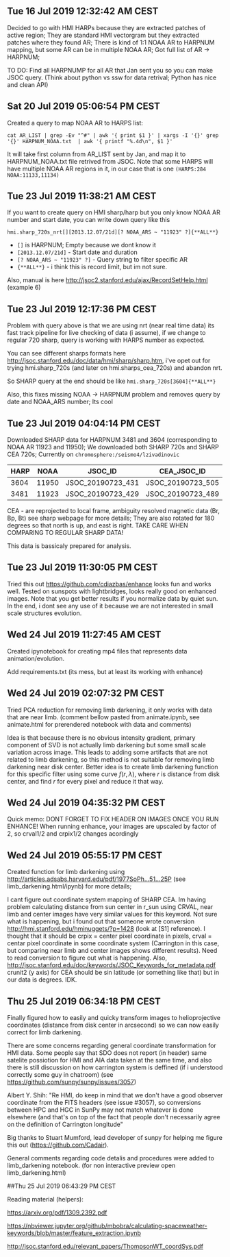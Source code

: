 

## Tue 16 Jul 2019 12:32:42 AM CEST
Decided to go with HMI HARPs because they are extracted patches of active region; They are standard HMI vectorgram but they extracted patches where they found AR;
There is kind of 1:1 NOAA AR to HARPNUM mapping, but some AR can be in multiple NOAA AR; Got full list of AR -> HARPNUM;

TO DO: Find all HARPNUMP for all AR that Jan sent you so you can make JSOC query. (Think about python vs ssw for data retrival; Python has nice and clean API)

## Sat 20 Jul 2019 05:06:54 PM CEST

Created a query to map NOAA AR to HARPS list:
```
cat AR_LIST | grep -Ev "^#" | awk '{ print $1 }' | xargs -I '{}' grep '{}' HARPNUM_NOAA.txt  | awk '{ printf "%.4d\n", $1 }'
```

It will take first column from AR_LIST sent by Jan, and map it to HARPNUM_NOAA.txt file retrived from JSOC.
Note that some HARPS will have multiple NOAA AR regions in it, in our case that is one `(HARPS:284  NOAA:11133,11134)`

## Tue 23 Jul 2019 11:38:21 AM CEST

If you want to create query on HMI sharp/harp but you only know NOAA AR number and start date, you can write down query like this 

```hmi.sharp_720s_nrt[][2013.12.07/21d][? NOAA_ARS ~ "11923" ?]{**ALL**}```

- `[]` is HARPNUM; Empty because we dont know it
- `[2013.12.07/21d]` - Start date and duration
- `[? NOAA_ARS ~ "11923" ?]` - Query string to filter specific AR
- `{**ALL**}` - i think this is record limit, but im not sure.


Also, manual is here http://jsoc2.stanford.edu/ajax/RecordSetHelp.html (example 6)



## Tue 23 Jul 2019 12:17:36 PM CEST

Problem with query above is that we are using nrt (near real time data) its fast track pipeline for live checking of data (i assume), if we change to regular 720 sharp, query is working with HARPS number as expected.

You can see different sharps formats here http://jsoc.stanford.edu/doc/data/hmi/sharp/sharp.htm, i've opet out for trying hmi.sharp_720s (and later on hmi.sharps_cea_720s) and abandon nrt.

So SHARP query at the end should be like ```hmi.sharp_720s[3604]{**ALL**}```

Also, this fixes missing NOAA -> HARPNUM problem and removes query by date and NOAA_ARS number; Its cool

## Tue 23 Jul 2019 04:04:14 PM CEST

Downloaded SHARP data for HARPNUM 3481 and 3604 (corresponding to NOAA AR 11923 and 11950); We downloaded both SHARP 720s and SHARP CEA 720s; Currently on `chromosphere:/seismo4/lzivadinovic`

| HARP |  NOAA  | JSOC_ID           | CEA_JSOC_ID      |
| -----|--------|-------------------|------------------|
| 3604 |  11950 | JSOC_20190723_431 | JSOC_20190723_505| 
| 3481 |  11923 | JSOC_20190723_429 | JSOC_20190723_489|

CEA - are reprojected to local frame, ambiguity resolved magnetic data (Br, Bp, Bt) see sharp webpage for more details; They are also rotated for 180 degrees so that north is up, and east is right. TAKE CARE WHEN COMPARING TO REGULAR SHARP DATA!

This data is bassicaly prepared for analysis.

## Tue 23 Jul 2019 11:30:05 PM CEST

Tried this out https://github.com/cdiazbas/enhance looks fun and works well. Tested on sunspots with lightbridges, looks really good on enhanced images. Note that you get better results if you normalize data by quiet sun. In the end, i dont see any use of it because we are not interested in small scale structures evolution.

## Wed 24 Jul 2019 11:27:45 AM CEST

Created ipynotebook for creating mp4 files that represents data animation/evolution. 

Add requirements.txt (its mess, but at least its working with enhance)

## Wed 24 Jul 2019 02:07:32 PM CEST

Tried PCA reduction for removing limb darkening, it only works with data that are near limb. (comment bellow pasted from animate.ipynb, see animate.html for prerendered notebook with data and comments)

Idea is that because there is no obvious intensity gradient, primary component of SVD is not actually limb darkening but some small scale variation across image. This leads to adding some artifacts that are not related to limb darkening, so this method is not suitable for removing limb darkening near disk center. Better idea is to create limb darkening function for this specific filter using some curve $f(r,\lambda)$, where $r$ is distance from disk center, and find $r$ for every pixel and reduce it that way.



## Wed 24 Jul 2019 04:35:32 PM CEST

Quick memo: DONT FORGET TO FIX HEADER ON IMAGES ONCE YOU RUN ENHANCE! When running enhance, your images are upscaled by factor of 2, so crval1/2 and crpix1/2 changes acordingly

## Wed 24 Jul 2019 05:55:17 PM CEST

Created function for limb darkening using http://articles.adsabs.harvard.edu/pdf/1977SoPh...51...25P (see limb_darkening.html/ipynb) for more details;

I cant figure out coordinate system mapping of SHARP CEA. Im having problem calculating distance from sun center in r_sun using CRVAL, near limb and center images have very similar values for this keyword. Not sure what is happening, but i found out that someone wrote conversion http://hmi.stanford.edu/hminuggets/?p=1428 (look at [S1] reference). I thought that it should be crpix = center pixel coordinate in pixels, crval = centar pixel coordinate in some coordinate system (Carrington in this case, but comparing near limb and center images shows different results). Need to read conversion to figure out what is happening. Also, http://jsoc.stanford.edu/doc/keywords/JSOC_Keywords_for_metadata.pdf crunit2 (y axis) for CEA should be sin latitude (or something like that) but in our data is degrees. IDK.


## Thu 25 Jul 2019 06:34:18 PM CEST

Finally figured how to easily and quicky transform images to helioprojective coordinates (distance from disk center in arcsecond) so we can now easily correct for limb darkening.

There are some concerns regarding general coordinate transformation for HMI data. Some people say that SDO does not report (in header) same satelite possiotion for HMI and AIA data taken at the same time, and also there is still discussion on how carrington system is deffined (if i understood correctly some guy in chatroom) (see https://github.com/sunpy/sunpy/issues/3057) 

Albert Y. Shih:
"Re HMI, do keep in mind that we don't have a good observer coordinate from the FITS headers (see  issue #3057), so conversions between HPC and HGC in SunPy may not match whatever is done elsewhere (and that's on top of the fact that people don't necessarily agree on the definition of Carrington longitude"

Big thanks to Stuart Mumford, lead developer of sunpy for helping me figure this out (https://github.com/Cadair).

General comments regarding code detalis and procedures were added to limb_darkening notebook. (for non interactive preview open limb_darkening.html)


##Thu 25 Jul 2019 06:43:29 PM CEST

Reading material (helpers):

https://arxiv.org/pdf/1309.2392.pdf

https://nbviewer.jupyter.org/github/mbobra/calculating-spaceweather-keywords/blob/master/feature_extraction.ipynb

http://jsoc.stanford.edu/relevant_papers/ThompsonWT_coordSys.pdf


